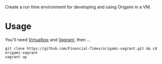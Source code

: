 Create a run time environment for developing and using Origami in a VM.

Usage
=====

You'll need [Virtualbox](https://www.virtualbox.org/) and [Vagrant](http://www.vagrantup.com/), then ...

```
git clone https://github.com/Financial-Times/origami-vagrant.git && cd origami-vagrant
vagrant up
```

